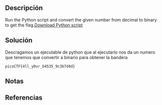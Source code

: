 ## Descripción
Run the Python script and convert the given number from decimal to binary to get the flag.[Download Python script](https://artifacts.picoctf.net/c/23/convertme.py)
## Solución
Descragamos un ejecutable de python que al ejecutarlo nos da un numero que tenemos que convertir a binario para obtener la bandera

`picoCTF{4ll_y0ur_b4535_9c3b7d4d}`
## Notas
## Referencias